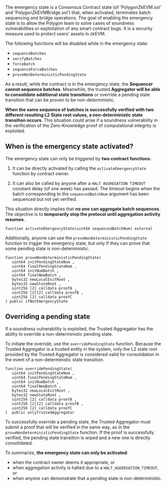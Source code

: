 The emergency state is a Consensus Contract state (of 'PolygonZkEVM.sol' and 'PolygonZkEVMBridge.sol') that, when activated, terminates batch sequencing and bridge operations. The goal of enabling the emergency state is to allow the Polygon team to solve cases of soundness vulnerabilities or exploitation of any smart contract bugs. It is a security measure used to protect users' assets in zkEVM.

The following functions will be disabled while in the emergency state:

- `sequenceBatches`
- `verifyBatches`
- `forceBatch`
- `sequenceForceBatches`
- `proveNonDeterministicPendingState`

As a result, while the contract is in the emergency state, the **Sequencer cannot sequence batches**. Meanwhile, the trusted **Aggregator will be able to consolidate additional state transitions** or override a pending state transition that can be proven to be non-deterministic.

**When the same sequence of batches is successfully verified with two different resulting L2 State root values, a non-deterministic state transition occurs**. This situation could arise if a soundness vulnerability in the verification of the Zero-Knowledge proof of computational integrity is exploited.

## When is the emergency state activated?

The emergency state can only be triggered by **two contract functions**:

1. It can be directly activated by calling the `activateEmergencyState` function by contract owner. 

2. It can also be called by anyone after a `HALT AGGREGATION TIMEOUT` constant delay (of one week) has passed. The timeout begins when the batch corresponding to the `sequencedBatchNum` argument has been sequenced but not yet verified.

This situation directly implies that **no one can aggregate batch sequences**. The objective is to **temporarily stop the protocol until aggregation activity resumes**.

```
function activateEmergencyState(uint64 sequencedBatchNum) external
```

Additionally, anyone can use the `proveNonDeterministicPendingState` function to trigger the emergency state, but only if they can prove that some pending state is non-deterministic.

```
function proveNonDeterministicPendingState( 
   uint64 initPendingStateNum , 
   uint64 finalPendingStateNum ,
   uint64 initNumBatch ,
   uint64 finalNewBatch , 
   bytes32 newLocalExitRoot , 
   bytes32 newStateRoot ,
   uint256 [2] calldata proofA , 
   uint256 [2][2] calldata proofB , 
   uint256 [2] calldata proofC 
) public ifNotEmergencyState
```

## Overriding a pending state

If a soundness vulnerability is exploited, the Trusted Aggregator has the ability to override a non-deterministic pending state.

To initiate the override, use the `overridePendingState` function. Because the Trusted Aggregator is a trusted entity in the system, only the L2 state root provided by the Trusted Aggregator is considered valid for consolidation in the event of a non-deterministic state transition.

```
function overridePendingState( 
   uint64 initPendingStateNum , 
   uint64 finalPendingStateNum , 
   uint64 initNumBatch ,
   uint64 finalNewBatch ,
   bytes32 newLocalExitRoot ,
   bytes32 newStateRoot ,
   uint256 [2] calldata proofA , 
   uint256 [2][2] calldata proofB , 
   uint256 [2] calldata proofC 
)  public onlyTrustedAggregator
```

To successfully override a pending state, the Trusted Aggregator must submit a proof that will be verified in the same way, as in the `proveNonDeterministicPendingState` function. If the proof is successfully verified, the pending state transition is wiped and a new one is directly consolidated.

To summarize, **the emergency state can only be activated**:

- when the contract owner deems it appropriate, or
- when aggregation activity is halted due to a `HALT_AGGREGATION_TIMEOUT`, or
- when anyone can demonstrate that a pending state is non-deterministic.
